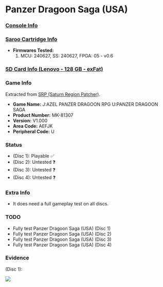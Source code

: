 # Panzer Dragoon Saga (USA)

### [Console Info](../../../../../Info/Consoles/VA13/README.md)

### [Saroo Cartridge Info](../../../../../Info/Cartridges/RetroGameParadiseStore/1.32F/README.md)

- <b>Firmwares Tested:</b>
  1. MCU: 240627, SS: 240627, FPGA: 05 - v0.6

### [SD Card Info (Lenovo - 128 GB - exFat)](../../../../../Info/SdCards/Lenovo/128GB/exfat/README.md)

### Game Info

Extracted from [SRP (Saturn Region Patcher)](https://segaxtreme.net/resources/saturn-region-patcher.81/download).

- <b>Game Name:</b> J:AZEL PANZER DRAGOON RPG U:PANZER DRAGOON SAGA
- <b>Product Number:</b> MK-81307
- <b>Version:</b> V1.000
- <b>Area Code:</b> AEFJK
- <b>Peripheral Code:</b> U

### Status

- (Disc 1): Playable :white_check_mark:
- (Disc 2): Untested :question:
- (Disc 3): Untested :question:
- (Disc 4): Untested :question:

### Extra Info

- It does need a full gameplay test on all discs.

### TODO

- Fully test Panzer Dragoon Saga (USA) (Disc 1)
- Fully test Panzer Dragoon Saga (USA) (Disc 2)
- Fully test Panzer Dragoon Saga (USA) (Disc 3)
- Fully test Panzer Dragoon Saga (USA) (Disc 4)

### Evidence

(Disc 1):

[![](https://img.youtube.com/vi/TVyOGTlfc-Y/0.jpg)](https://www.youtube.com/watch?v=TVyOGTlfc-Y)

